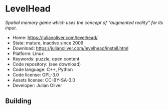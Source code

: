 # LevelHead

_Spatial memory game which uses the concept of "augmented reality" for its input._

- Home: https://julianoliver.com/levelhead/
- State: mature, inactive since 2009
- Download: https://julianoliver.com/levelhead/install.html
- Platform: Linux
- Keywords: puzzle, open content
- Code repository: (see download)
- Code language: C++, Python
- Code license: GPL-3.0
- Assets license: CC-BY-SA-3.0
- Developer: Julian Oliver

## Building
